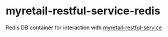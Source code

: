 # myretail-restful-service-redis
Redis DB container for interaction with [myretail-restful-service](https://github.com/sladebaumann/myRetail-RESTful-service)
